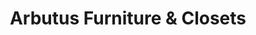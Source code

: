 ---
title: "Arbutus Furniture & Closets"
url: /vancouver/arbutus-furniture-and-closets/
shop: furniture
---